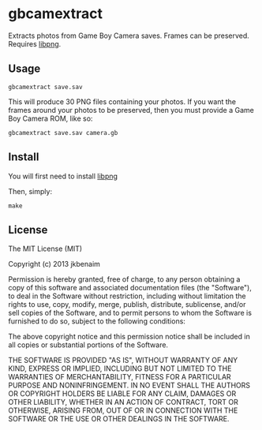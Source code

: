 gbcamextract
============

Extracts photos from Game Boy Camera saves. Frames can be preserved. Requires [libpng](http://www.libpng.org/pub/png/libpng.html).

## Usage

```console
gbcamextract save.sav
```

This will produce 30 PNG files containing your photos. If you want the frames around your photos to be preserved, then you must provide a Game Boy Camera ROM, like so:

```console
gbcamextract save.sav camera.gb
```


## Install

You will first need to install [libpng](http://www.libpng.org/pub/png/libpng.html)

Then, simply:
```console
make
```


## License

The MIT License (MIT)

Copyright (c) 2013 jkbenaim

Permission is hereby granted, free of charge, to any person obtaining a copy
of this software and associated documentation files (the "Software"), to deal
in the Software without restriction, including without limitation the rights
to use, copy, modify, merge, publish, distribute, sublicense, and/or sell
copies of the Software, and to permit persons to whom the Software is
furnished to do so, subject to the following conditions:

The above copyright notice and this permission notice shall be included in
all copies or substantial portions of the Software.

THE SOFTWARE IS PROVIDED "AS IS", WITHOUT WARRANTY OF ANY KIND, EXPRESS OR
IMPLIED, INCLUDING BUT NOT LIMITED TO THE WARRANTIES OF MERCHANTABILITY,
FITNESS FOR A PARTICULAR PURPOSE AND NONINFRINGEMENT. IN NO EVENT SHALL THE
AUTHORS OR COPYRIGHT HOLDERS BE LIABLE FOR ANY CLAIM, DAMAGES OR OTHER
LIABILITY, WHETHER IN AN ACTION OF CONTRACT, TORT OR OTHERWISE, ARISING FROM,
OUT OF OR IN CONNECTION WITH THE SOFTWARE OR THE USE OR OTHER DEALINGS IN
THE SOFTWARE.
